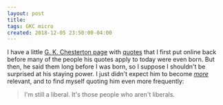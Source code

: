 ```yaml
---
layout: post
title: 
tags: GKC micro
created: 2018-12-05 23:50:00-04:00
---
```

I have a little [G. K. Chesterton page](/gkc/) with [quotes](/gkc/quotes/quotes.html) that I first put online back before many of the people his quotes apply to today were even born.  But then, he said them long before I was born, so I suppose I shouldn't be surprised at his staying power.  I just didn't expect him to become [*more*](https://areomagazine.com/2018/08/04/hating-whites-online-sarah-jeongs-tweets-and-anti-white-racism/) relevant, and to find myself quoting him even more frequently:

> I'm still a liberal. It's those people who aren't liberals.

